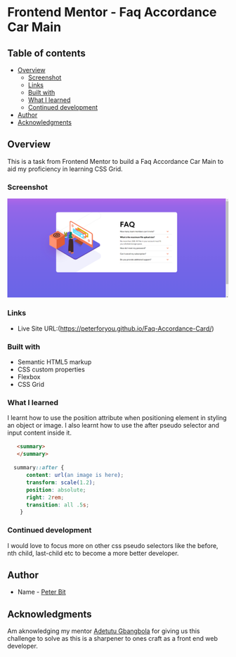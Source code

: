 # Frontend Mentor - Faq Accordance Car Main

## Table of contents

- [Overview](#overview)
  - [Screenshot](#screenshot)
  - [Links](#links)
  - [Built with](#built-with)
  - [What I learned](#what-i-learned)
  - [Continued development](#continued-development)
- [Author](#author)
- [Acknowledgments](#acknowledgments)


## Overview
This is a task from Frontend Mentor to build a Faq Accordance Car Main to aid my proficiency in learning CSS Grid.

### Screenshot

![](./images/Annotation%202022-08-21%20165506.png)

### Links

- Live Site URL:(https://peterforyou.github.io/Faq-Accordance-Card/)

### Built with

- Semantic HTML5 markup
- CSS custom properties
- Flexbox
- CSS Grid

### What I learned

I learnt how to use the position attribute when positioning element in styling an object or image.
I also learnt how to use the after pseudo selector and input content inside it.

```html
   <summary>
   </summary>
```
```css
  summary::after {
      content: url(an image is here);
      transform: scale(1.2);
      position: absolute;
      right: 2rem;
      transition: all .5s;
    }
```

### Continued development    

I would love to focus more on other css pseudo selectors like the before, nth child, last-child etc to become a more better developer.

## Author

- Name - [Peter Bit](https://www.twitter.com/Peterbyte2)

## Acknowledgments

Am aknowledging my mentor [Adetutu Gbangbola](https://github.com/Adetutu777) for giving us this challenge to solve as this is a sharpener to ones craft as a front end web developer.